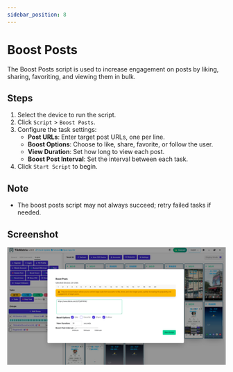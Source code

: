 ```yaml
---
sidebar_position: 8
---
```


# Boost Posts

The Boost Posts script is used to increase engagement on posts by liking, sharing, favoriting, and viewing them in bulk.

## Steps

1. Select the device to run the script.
2. Click `Script` > `Boost Posts`.
3. Configure the task settings:
    - **Post URLs**: Enter target post URLs, one per line.
    - **Boost Options**: Choose to like, share, favorite, or follow the user.
    - **View Duration**: Set how long to view each post.
    - **Boost Post Interval**: Set the interval between each task.
4. Click `Start Script` to begin.

## Note

- The boost posts script may not always succeed; retry failed tasks if needed.

## Screenshot

![Boost Posts](../img/boost-posts.png)
